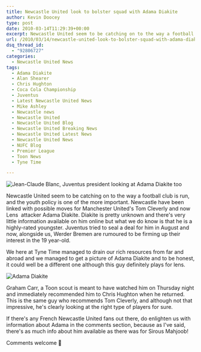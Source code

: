 ```yaml
---
title: Newcastle United look to bolster squad with Adama Diakite
author: Kevin Doocey
type: post
date: 2010-03-14T11:29:39+00:00
excerpt: Newcastle United seem to be catching on to the way a football club is run, and the youth..
url: /2010/03/14/newcastle-united-look-to-bolster-squad-with-adama-diakite/
dsq_thread_id:
  - "92806727"
categories:
  - Newcastle United News
tags:
  - Adama Diakite
  - Alan Shearer
  - Chris Hughton
  - Coca Cola Championship
  - Juventus
  - Latest Newcastle United News
  - Mike Ashley
  - Newcastle news
  - Newcastle United
  - Newcastle United Blog
  - Newcastle United Breaking News
  - Newcastle United Latest News
  - Newcastle United News
  - NUFC Blog
  - Premier League
  - Toon News
  - Tyne Time

---
```

![Jean-Claude Blanc, Juventus president looking at Adama Diakite too](http://cdn.wn.com/ph/img/09/83/fd7c691ef555a5d5c31c2b082413-grande.jpg "Juventus - Thought they had move sealed for Diakite in August 2009")

Newcastle United seem to be catching on to the way a football club is run, and the youth policy is one of the more important. Newcastle have been linked with possible moves for Manchester United's Tom Cleverly and now Lens  attacker Adama Diakite. Diakite is pretty unknown and there's very little information available on him online but what we do know is that he is a highly-rated youngster. Juventus tried to seal a deal for him in August and now, alongside us, Werder Bremen are rumoured to be firming up their interest in the 19 year-old.

We here at Tyne Time managed to drain our rich resources from far and abroad and we managed to get a picture of Adama Diakite and to be honest, it could well be a different one although this guy definitely plays for lens.

![Adama Diakite][1]

Graham Carr, a Toon scout is meant to have watched him on Thursday night and immediately recommended him to Chris Hughton when he returned. This is the same guy who recommends Tom Cleverly, and although not that impressive, he's clearly looking at the right type of players for sure.

If there's any French Newcastle United fans out there, do enlighten us with information about Adama in the comments section, because as I've said, there's as much info about him available as there was for Sirous Mahjoob!

Comments welcome 🙂

 [1]: http://www.rclens.fr/site/club_reserve/Image3.jpg
